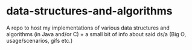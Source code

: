 # data-structures-and-algorithms
A repo to host my implementations of various data structures and algorithms (in Java and/or C) + a small bit of info about said ds/a (Big O, usage/scenarios, gifs etc.)
